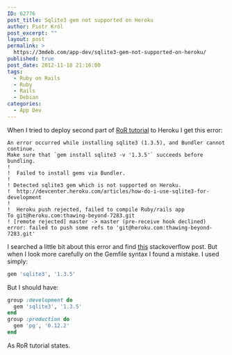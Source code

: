 ```yaml
---
ID: 62776
post_title: Sqlite3 gem not supported on Heroku
author: Piotr Król
post_excerpt: ""
layout: post
permalink: >
  https://3mdeb.com/app-dev/sqlite3-gem-not-supported-on-heroku/
published: true
post_date: 2012-11-18 21:16:00
tags:
  - Ruby on Rails
  - Ruby
  - Rails
  - Debian
categories:
  - App Dev
---
```

When I tried to deploy second part of [RoR tutorial](http://ruby.railstutorial.org/chapters/a-demo-app#top)
to Heroku I get this error:
```
An error occurred while installing sqlite3 (1.3.5), and Bundler cannot continue.  
Make sure that `gem install sqlite3 -v '1.3.5'` succeeds before bundling.
!
!  Failed to install gems via Bundler.
!
! Detected sqlite3 gem which is not supported on Heroku.
!  http://devcenter.heroku.com/articles/how-do-i-use-sqlite3-for-development
!
!  Heroku push rejected, failed to compile Ruby/rails app
To git@heroku.com:thawing-beyond-7283.git 
! [remote rejected] master -> master (pre-receive hook declined)
error: failed to push some refs to 'git@heroku.com:thawing-beyond-7283.git'
```
I searched a little bit about this error and find [this](http://stackoverflow.com/questions/3747002/heroku-rails-3-and-sqlite3)
stackoverflow post. But when I look more carefully on the Gemfile syntax I
found a mistake. I used simply:
```ruby
gem 'sqlite3', '1.3.5'
```
But I should have:
```ruby
group :development do
  gem 'sqlite3', '1.3.5'
end
group :production do
  gem 'pg', '0.12.2'
end
```
As RoR tutorial states.